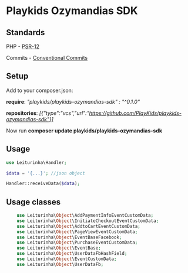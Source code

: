 # Playkids Ozymandias SDK

## Standards

PHP - [PSR-12](https://www.php-fig.org/psr/psr-12/)

Commits - [Conventional Commits](https://www.conventionalcommits.org/)

## Setup

Add to your composer.json:

**require**: _"playkids/playkids-ozymandias-sdk" : "^0.1.0"_

**repositories**: _[{"type":"vcs","url":"https://github.com/PlayKids/playkids-ozymandias-sdk"}]_
 
Now run **composer update playkids/playkids-ozymandias-sdk**

## Usage

```php
use Leiturinha\Handler;

$data = '{...}'; //json object

Handler::receiveData($data);
```

## Usage classes 

```php
    use Leiturinha\Object\AddPaymentInfoEventCustomData;
    use Leiturinha\Object\InitiateCheckoutEventCustomData;
    use Leiturinha\Object\AddtoCartEventCustomData;
    use Leiturinha\Object\PageViewEventCustomData;
    use Leiturinha\Object\EventBaseFacebook;
    use Leiturinha\Object\PurchaseEventCustomData;
    use Leiturinha\Object\EventBase;
    use Leiturinha\Object\UserDataFbHashField;
    use Leiturinha\Object\EventCustomData;
    use Leiturinha\Object\UserDataFb;
```
